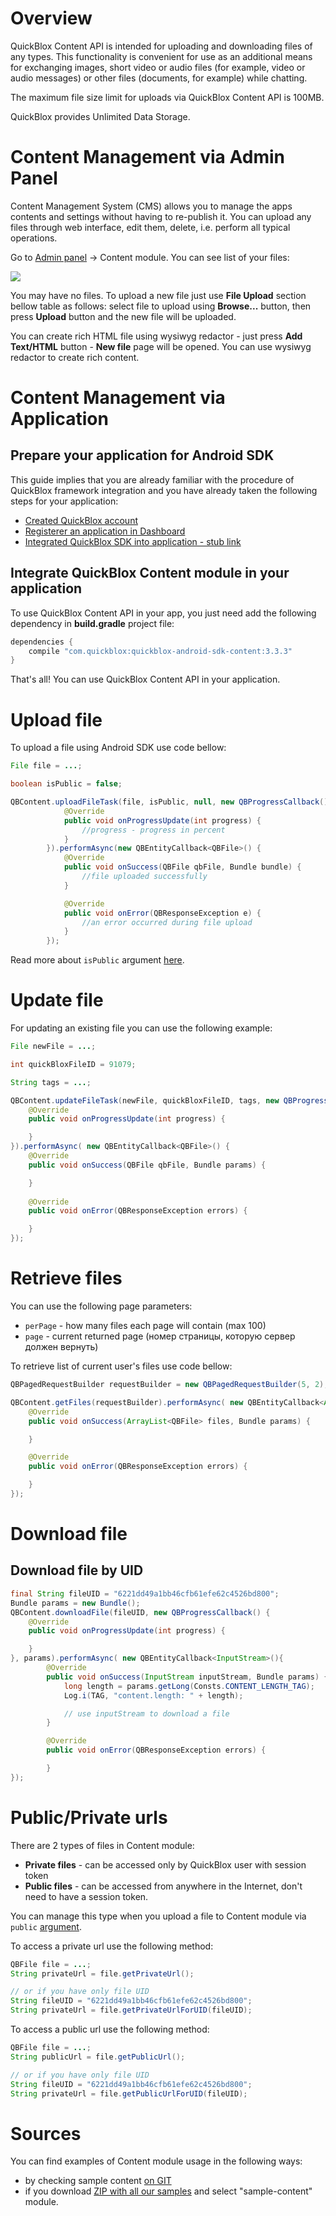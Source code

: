 <span id="Overview" class="on_page_navigation"></span>
# Overview
QuickBlox Content API is intended for uploading and downloading files of any types. This functionality is convenient for use as an 
additional means for exchanging images, short video or audio files (for example, video or audio messages) or other files (documents, 
for example) while chatting.

The maximum file size limit for uploads via QuickBlox Content API is 100MB.

QuickBlox provides Unlimited Data Storage.


<span id="Content_Management_via_Admin_Panel" class="on_page_navigation"></span>
# Content Management via Admin Panel
Content Management System (CMS) allows you to manage the apps contents and settings without having to re-publish it. 
You can upload any files through web interface, edit them, delete, i.e. perform all typical operations.

Go to [Admin panel](http://admin.quickblox.com) -> Content module. You can see list of your files:

![](./resources/content/CMS1.png)

You may have no files. To upload a new file just use **File Upload** section bellow table as follows: select file to upload using **Browse...**
 button, then press **Upload** button and the new file will be uploaded.

You can create rich HTML file using wysiwyg redactor - just press **Add Text/HTML** button - **New file** page will be opened. 
You can use wysiwyg redactor to create rich content.


<span id="Content_Management_via_Application" class="on_page_navigation"></span>
# Content Management via Application


<span id="Prepare_your_application_for_QuickBlox_Android_SDK" class="on_page_navigation"></span>
## Prepare your application for Android SDK
This guide implies that you are already familiar with the procedure of QuickBlox framework integration and you have already 
taken the following steps for your application:

* [Created QuickBlox account](http://admin.quickblox.com/register)
* [Registerer an application in Dashboard](http://quickblox.com/developers/5_Mins_Guide)
* [Integrated QuickBlox SDK into application - stub link]()

## Integrate QuickBlox Content module in your application
To use QuickBlox Content API in your app, you just need add the following dependency in **build.gradle** project file:
```groovy
dependencies {
    compile "com.quickblox:quickblox-android-sdk-content:3.3.3"
}
```

That's all! You can use QuickBlox Content API in your application.


<span id="Upload_file" class="on_page_navigation"></span>
# Upload file
To upload a file using Android SDK use code bellow:

```java
File file = ...;

boolean isPublic = false;

QBContent.uploadFileTask(file, isPublic, null, new QBProgressCallback() {
            @Override
            public void onProgressUpdate(int progress) {
                //progress - progress in percent
            }
        }).performAsync(new QBEntityCallback<QBFile>() {
            @Override
            public void onSuccess(QBFile qbFile, Bundle bundle) {
                //file uploaded successfully
            }

            @Override
            public void onError(QBResponseException e) {
                //an error occurred during file upload
            }
        });
```

Read more about ```isPublic``` argument [here](http://quickblox.com/developers/SimpleSample-content-android#Public.2FPrivate_urls).


<span id="Update_file" class="on_page_navigation"></span>
# Update file
For updating an existing file you can use the following example:
```java
File newFile = ...;

int quickBloxFileID = 91079;

String tags = ...;

QBContent.updateFileTask(newFile, quickBloxFileID, tags, new QBProgressCallback() {
    @Override
    public void onProgressUpdate(int progress) {

    }
}).performAsync( new QBEntityCallback<QBFile>() {
    @Override
    public void onSuccess(QBFile qbFile, Bundle params) {

    }
    
    @Override
    public void onError(QBResponseException errors) {

    }
});
```


<span id="Retrieve_files" class="on_page_navigation"></span>
# Retrieve files

You can use the following page parameters:
* ```perPage``` - how many files each page will contain (max 100)
* ```page``` - current returned page (номер страницы, которую сервер должен вернуть)

To retrieve list of current user's files use code bellow:
```java
QBPagedRequestBuilder requestBuilder = new QBPagedRequestBuilder(5, 2);

QBContent.getFiles(requestBuilder).performAsync( new QBEntityCallback<ArrayList<QBFile>>() {
    @Override
    public void onSuccess(ArrayList<QBFile> files, Bundle params) {

    }

    @Override
    public void onError(QBResponseException errors) {

    }
});
```

# Download file

<span id="Download_file_by_UID" class="on_page_navigation"></span>
## Download file by UID

```java
final String fileUID = "6221dd49a1bb46cfb61efe62c4526bd800";
Bundle params = new Bundle();
QBContent.downloadFile(fileUID, new QBProgressCallback() {
    @Override
    public void onProgressUpdate(int progress) {

    }
}, params).performAsync( new QBEntityCallback<InputStream>(){
        @Override
        public void onSuccess(InputStream inputStream, Bundle params) {
            long length = params.getLong(Consts.CONTENT_LENGTH_TAG);
            Log.i(TAG, "content.length: " + length);

            // use inputStream to download a file
        }

        @Override
        public void onError(QBResponseException errors) {

        }
});
```


<span id="Public_Private_urls" class="on_page_navigation"></span>
# Public/Private urls

There are 2 types of files in Content module:

* **Private files** - can be accessed only by QuickBlox user with session token
* **Public files** - can be accessed from anywhere in the Internet, don't need to have a session token. 

You can manage this type when you upload a file to Content module via  ```public``` 
[argument](https://quickblox.com/developers/SimpleSample-content-android#Upload_file).

To access a private url use the following method:
```java
QBFile file = ...;
String privateUrl = file.getPrivateUrl();

// or if you have only file UID
String fileUID = "6221dd49a1bb46cfb61efe62c4526bd800";
String privateUrl = file.getPrivateUrlForUID(fileUID);
```


To access a public url use the following method:
```java
QBFile file = ...;
String publicUrl = file.getPublicUrl();

// or if you have only file UID
String fileUID = "6221dd49a1bb46cfb61efe62c4526bd800";
String privateUrl = file.getPublicUrlForUID(fileUID);
```


<span id="Sources" class="on_page_navigation"></span>
# Sources
You can find examples of Content module usage in the following ways:
* by checking sample content [on GIT](https://github.com/QuickBlox/quickblox-android-sdk/tree/master/sample-content)
* if you download [ZIP with all our samples](https://github.com/QuickBlox/quickblox-android-sdk/archive/master.zip)  and select "sample-content" module.
